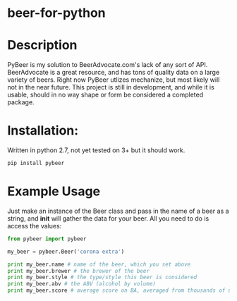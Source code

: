 # beer-for-python

# Description

PyBeer is my solution to BeerAdvocate.com's lack of any sort of API. BeerAdvocate is a great resource, and has tons of quality data on a large variety of beers. Right now PyBeer utlizes mechanize, but most likely will not in the near future. This project is still in development, and while it is usable, should in no way shape or form be considered a completed package. 


# Installation:

Written in python 2.7, not yet tested on 3+ but it should work.

```python
pip install pybeer
```

# Example Usage

Just make an instance of the Beer class and pass in the name of a beer as a string, and __init__ will gather the data for your beer. All you need to do is access the values:
```python
from pybeer import pybeer

my_beer = pybeer.Beer('corona extra')

print my_beer.name # name of the beer, which you set above
print my_beer.brewer # the brewer of the beer
print my_beer.style # the type/style this beer is considered
print my_beer.abv # the ABV (alcohol by volume)
print my_beer.score # average score on BA, averaged from thousands of users
```

